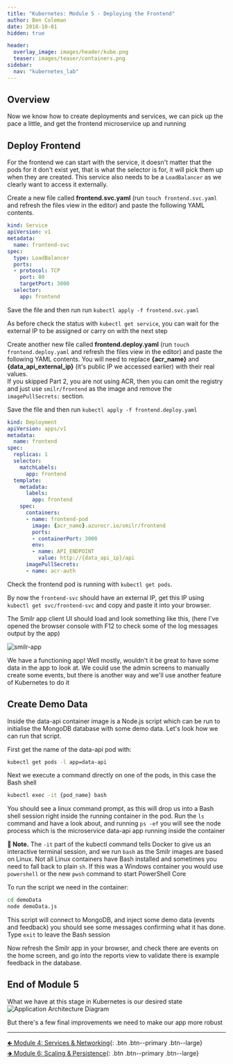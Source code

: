 ```yaml
---
title: "Kubernetes: Module 5 - Deploying the Frontend"
author: Ben Coleman
date: 2018-10-01
hidden: true

header:
  overlay_image: images/header/kube.png
  teaser: images/teaser/containers.png
sidebar:
  nav: "kubernetes_lab"  
---
```


## Overview
Now we know how to create deployments and services, we can pick up the pace a little, and get the frontend microservice up and running 

## Deploy Frontend
For the frontend we can start with the service, it doesn't matter that the pods for it don't exist yet, that is what the selector is for, it will pick them up when they are created. This service also needs to be a `LoadBalancer` as we clearly want to access it externally.

Create a new file called **frontend.svc.yaml** (run `touch frontend.svc.yaml` and refresh the files view in the editor) and paste the following YAML contents.
```yaml
kind: Service
apiVersion: v1
metadata:
  name: frontend-svc
spec:
  type: LoadBalancer
  ports:
  - protocol: TCP
    port: 80
    targetPort: 3000
  selector:
    app: frontend
```
Save the file and then run run `kubectl apply -f frontend.svc.yaml`

As before check the status with `kubectl get service`, you can wait for the external IP to be assigned or carry on with the next step

Create another new file called **frontend.deploy.yaml** (run `touch frontend.deploy.yaml` and refresh the files view in the editor) and paste the following YAML contents. You will need to replace **{acr_name}** and **{data_api_external_ip}** (it's public IP we accessed earlier) with their real values.  
If you skipped Part 2, you are not using ACR, then you can omit the registry and just use `smilr/frontend` as the image and remove the `imagePullSecrets:` section.

Save the file and then run `kubectl apply -f frontend.deploy.yaml`
```yaml
kind: Deployment
apiVersion: apps/v1
metadata:
  name: frontend
spec:
  replicas: 1
  selector:
    matchLabels:
      app: frontend
  template:
    metadata:
      labels:
        app: frontend
    spec:
      containers:
      - name: frontend-pod
        image: {acr_name}.azurecr.io/smilr/frontend
        ports:
        - containerPort: 3000
        env:
        - name: API_ENDPOINT
          value: http://{data_api_ip}/api
      imagePullSecrets:
      - name: acr-auth
```
Check the frontend pod is running with `kubectl get pods`. 

By now the `frontend-svc` should have an external IP, get this IP using `kubectl get svc/frontend-svc` and copy and paste it into your browser. 

The Smilr app client UI should load and look something like this, (here I've opened the browser console with F12 to check some of the log messages output by the app)

![smilr-app](../images/smilr1.png)

We have a functioning app! Well mostly, wouldn't it be great to have some data in the app to look at. We could use the admin screens to manually create some events, but there is another way and we'll use another feature of Kubernetes to do it

## Create Demo Data
Inside the data-api container image is a Node.js script which can be run to initialise the MongoDB database with some demo data. Let's look how we can run that script.

First get the name of the data-api pod with:
```bash
kubectl get pods -l app=data-api
```

Next we execute a command directly on one of the pods, in this case the Bash shell 
```bash
kubectl exec -it {pod_name} bash
```
You should see a linux command prompt, as this will drop us into a Bash shell session right inside the running container in the pod. Run the `ls` command and have a look about, and running `ps -ef` you will see the node process which is the microservice data-api app running inside the container 

**💬 Note.**  The `-it` part of the kubectl command tells Docker to give us an interactive terminal session, and we run `bash` as the Smilr images are based on Linux. Not all Linux containers have Bash installed and sometimes you need to fall back to plain `sh`. If this was a Windows container you would use `powershell` or the new `pwsh` command to start PowerShell Core

To run the script we need in the container:
```bash
cd demoData
node demoData.js
```
This script will connect to MongoDB, and inject some demo data (events and feedback) you should see some messages confirming what it has done. Type `exit` to leave the Bash session 

Now refresh the Smilr app in your browser, and check there are events on the home screen, and go into the reports view to validate there is example feedback in the database.

## End of Module 5
What we have at this stage in Kubernetes is our desired state
![Application Architecture Diagram](../images/arch.png)

But there's a few final improvements we need to make our app more robust

---

[🡸 Module 4: Services & Networking](../part4){: .btn .btn--primary .btn--large}  
[🡺 Module 6: Scaling & Persistence](../part6){: .btn .btn--primary .btn--large} 

